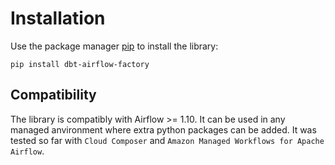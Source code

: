 # Installation

Use the package manager [pip](https://pip.pypa.io/en/stable/) to install the library:

```shell
pip install dbt-airflow-factory
```

## Compatibility

The library is compatibly with Airflow >= 1.10. It can be used in any managed anvironment where extra python packages can be added. It was tested so far with `Cloud Composer` and `Amazon Managed Workflows for Apache Airflow`.


